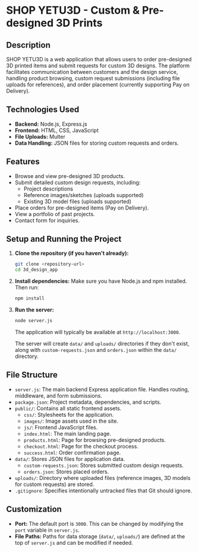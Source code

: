 # SHOP YETU3D - Custom & Pre-designed 3D Prints

## Description

SHOP YETU3D is a web application that allows users to order pre-designed 3D printed items and submit requests for custom 3D designs. The platform facilitates communication between customers and the design service, handling product browsing, custom request submissions (including file uploads for references), and order placement (currently supporting Pay on Delivery).

## Technologies Used

*   **Backend:** Node.js, Express.js
*   **Frontend:** HTML, CSS, JavaScript
*   **File Uploads:** Multer
*   **Data Handling:** JSON files for storing custom requests and orders.

## Features

*   Browse and view pre-designed 3D products.
*   Submit detailed custom design requests, including:
    *   Project descriptions
    *   Reference images/sketches (uploads supported)
    *   Existing 3D model files (uploads supported)
*   Place orders for pre-designed items (Pay on Delivery).
*   View a portfolio of past projects.
*   Contact form for inquiries.

## Setup and Running the Project

1.  **Clone the repository (if you haven't already):**
    ```bash
    git clone <repository-url>
    cd 3d_design_app
    ```
2.  **Install dependencies:**
    Make sure you have Node.js and npm installed. Then run:
    ```bash
    npm install
    ```
3.  **Run the server:**
    ```bash
    node server.js
    ```
    The application will typically be available at `http://localhost:3000`.

    The server will create `data/` and `uploads/` directories if they don't exist, along with `custom-requests.json` and `orders.json` within the `data/` directory.

## File Structure

*   `server.js`: The main backend Express application file. Handles routing, middleware, and form submissions.
*   `package.json`: Project metadata, dependencies, and scripts.
*   `public/`: Contains all static frontend assets.
    *   `css/`: Stylesheets for the application.
    *   `images/`: Image assets used in the site.
    *   `js/`: Frontend JavaScript files.
    *   `index.html`: The main landing page.
    *   `products.html`: Page for browsing pre-designed products.
    *   `checkout.html`: Page for the checkout process.
    *   `success.html`: Order confirmation page.
*   `data/`: Stores JSON files for application data.
    *   `custom-requests.json`: Stores submitted custom design requests.
    *   `orders.json`: Stores placed orders.
*   `uploads/`: Directory where uploaded files (reference images, 3D models for custom requests) are stored.
*   `.gitignore`: Specifies intentionally untracked files that Git should ignore.

## Customization

*   **Port:** The default port is `3000`. This can be changed by modifying the `port` variable in `server.js`.
*   **File Paths:** Paths for data storage (`data/`, `uploads/`) are defined at the top of `server.js` and can be modified if needed.
